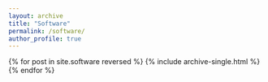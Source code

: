 ```yaml
---
layout: archive
title: "Software"
permalink: /software/
author_profile: true
---
```



{% for post in site.software reversed %}
    {% include archive-single.html %}
{% endfor %}

